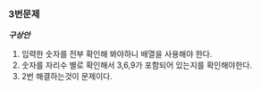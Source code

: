 ### 3번문제

***구상안***
1. 입력한 숫자를 전부 확인해 봐야하니 배열을 사용해야 한다.
2. 숫자를 자리수 별로 확인해서 3,6,9가 포함되어 있는지를 확인해야한다.
3. 2번 해결하는것이 문제이다.